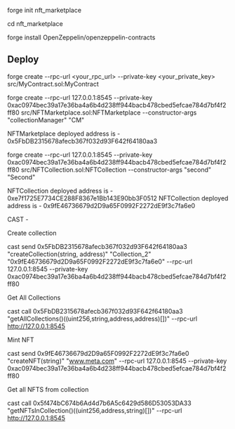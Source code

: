 
forge init nft_marketplace

cd nft_marketplace

forge install OpenZeppelin/openzeppelin-contracts




## Deploy

forge create --rpc-url <your_rpc_url> --private-key <your_private_key> src/MyContract.sol:MyContract


forge create --rpc-url 127.0.0.1:8545 --private-key 0xac0974bec39a17e36ba4a6b4d238ff944bacb478cbed5efcae784d7bf4f2ff80 src/NFTMarketplace.sol:NFTMarketplace --constructor-args "collectionManager" "CM"

NFTMarketplace deployed address is - 0x5FbDB2315678afecb367f032d93F642f64180aa3 




forge create --rpc-url 127.0.0.1:8545 --private-key 0xac0974bec39a17e36ba4a6b4d238ff944bacb478cbed5efcae784d7bf4f2ff80 src/NFTCollection.sol:NFTCollection --constructor-args "second" "Second"


NFTCollection deployed address is - 0xe7f1725E7734CE288F8367e1Bb143E90bb3F0512 
NFTCollection deployed address is - 0x9fE46736679d2D9a65F0992F2272dE9f3c7fa6e0









CAST - 

Create collection

cast send 0x5FbDB2315678afecb367f032d93F642f64180aa3 "createCollection(string, address)" "Collection_2" "0x9fE46736679d2D9a65F0992F2272dE9f3c7fa6e0" --rpc-url 127.0.0.1:8545 --private-key 0xac0974bec39a17e36ba4a6b4d238ff944bacb478cbed5efcae784d7bf4f2ff80



Get All Collections 

cast call 0x5FbDB2315678afecb367f032d93F642f64180aa3 "getAllCollections()((uint256,string,address,address)[])" --rpc-url http://127.0.0.1:8545



Mint NFT 

cast send 0x9fE46736679d2D9a65F0992F2272dE9f3c7fa6e0 "createNFT(string)" "www.meta.com" --rpc-url 127.0.0.1:8545 --private-key 0xac0974bec39a17e36ba4a6b4d238ff944bacb478cbed5efcae784d7bf4f2ff80


Get all NFTS from collection 

cast call 0x5f474bC674b6Ad4d7b6A5c6429d586D53053DA33 "getNFTsInCollection()((uint256,address,string)[])" --rpc-url http://127.0.0.1:8545